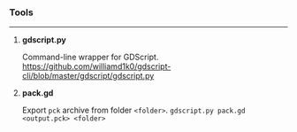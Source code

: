 ### Tools
----


1. **gdscript.py**

    Command-line wrapper for GDScript.
    https://github.com/williamd1k0/gdscript-cli/blob/master/gdscript/gdscript.py


2. **pack.gd**

    Export ```pck``` archive from folder ```<folder>```.
    ```gdscript.py pack.gd <output.pck> <folder>```
